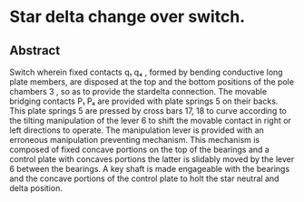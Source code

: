 # Star delta change over switch.

## Abstract
Switch wherein fixed contacts q₁ q₄ , formed by bending conductive long plate members, are disposed at the top and the bottom positions of the pole chambers 3 , so as to provide the stardelta connection. The movable bridging contacts P₁ P₄ are provided with plate springs 5 on their backs. This plate springs 5 are pressed by cross bars 17, 18 to curve according to the tilting manipulation of the lever 6 to shift the movable contact in right or left directions to operate. The manipulation lever is provided with an erroneous manipulation preventing mechanism. This mechanism is composed of fixed concave portions on the top of the bearings and a control plate with concaves portions the latter is slidably moved by the lever 6 between the bearings. A key shaft is made engageable with the bearings and the concave portions of the control plate to holt the star neutral and delta position.